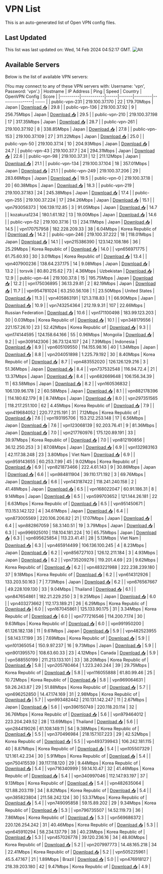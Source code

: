 # VPN List

This is an auto-generated list of Open VPN config files.

## Last Updated

This list was last updated on: Wed, 14 Feb 2024 04:52:17 GMT.
![Alt](https://repobeats.axiom.co/api/embed/186b98318ef1479477931607c1ad7d823f12451f.svg "Repobeats analytics image")

## Available Servers

Below is the list of available VPN servers:

(You may connect to any of these VPN servers with: Username: 'vpn', Password: 'vpn'.)
| Hostname | IP Address | Ping | Speed | Country | OpenVPN Config | Score |
|----------|------------|------|-------|---------|----------------| ----- |
| public-vpn-231 | 219.100.37.170 | 22 | 179.70Mbps | Japan | [Download 📥](./configs/server_0_JP.ovpn) | 29.8 |
| public-vpn-136 | 219.100.37.92 | 9 | 256.75Mbps | Japan | [Download 📥](./configs/server_1_JP.ovpn) | 29.5 |
| public-vpn-210 | 219.100.37.198 | 17 | 317.35Mbps | Japan | [Download 📥](./configs/server_2_JP.ovpn) | 28.7 |
| public-vpn-261 | 219.100.37.192 | 8 | 338.85Mbps | Japan | [Download 📥](./configs/server_3_JP.ovpn) | 27.8 |
| public-vpn-153 | 219.100.37.109 | 27 | 311.22Mbps | Japan | [Download 📥](./configs/server_4_JP.ovpn) | 25.0 |
| public-vpn-50 | 219.100.37.14 | 10 | 204.93Mbps | Japan | [Download 📥](./configs/server_5_JP.ovpn) | 24.7 |
| public-vpn-43 | 219.100.37.7 | 24 | 294.31Mbps | Japan | [Download 📥](./configs/server_6_JP.ovpn) | 22.6 |
| public-vpn-98 | 219.100.37.31 | 12 | 211.12Mbps | Japan | [Download 📥](./configs/server_7_JP.ovpn) | 21.1 |
| public-vpn-134 | 219.100.37.104 | 18 | 357.01Mbps | Japan | [Download 📥](./configs/server_8_JP.ovpn) | 21.1 |
| public-vpn-249 | 219.100.37.206 | 29 | 283.66Mbps | Japan | [Download 📥](./configs/server_9_JP.ovpn) | 19.5 |
| public-vpn-0 | 219.100.37.18 | 20 | 60.38Mbps | Japan | [Download 📥](./configs/server_10_JP.ovpn) | 18.3 |
| public-vpn-219 | 219.100.37.183 | 24 | 245.38Mbps | Japan | [Download 📥](./configs/server_11_JP.ovpn) | 17.4 |
| public-vpn-255 | 219.100.37.224 | 17 | 294.26Mbps | Japan | [Download 📥](./configs/server_12_JP.ovpn) | 15.1 |
| vpn793056373 | 106.139.112.85 | 3 | 91.05Mbps | Japan | [Download 📥](./configs/server_13_JP.ovpn) | 14.7 |
| kozakura1234 | 180.1.61.182 | 13 | 19.00Mbps | Japan | [Download 📥](./configs/server_14_JP.ovpn) | 14.6 |
| public-vpn-52 | 219.100.37.16 | 13 | 234.11Mbps | Japan | [Download 📥](./configs/server_15_JP.ovpn) | 14.5 |
| vpn170757958 | 182.228.209.33 | 38 | 6.04Mbps | Korea Republic of | [Download 📥](./configs/server_16_KR.ovpn) | 14.2 |
| public-vpn-246 | 219.100.37.222 | 18 | 118.01Mbps | Japan | [Download 📥](./configs/server_17_JP.ovpn) | 14.1 |
| vpn215386390 | 123.142.108.186 | 36 | 25.29Mbps | Korea Republic of | [Download 📥](./configs/server_18_KR.ovpn) | 14.0 |
| vpn656971775 | 61.75.60.93 | 30 | 3.01Mbps | Korea Republic of | [Download 📥](./configs/server_19_KR.ovpn) | 13.4 |
| vpn407900236 | 138.64.237.175 | 14 | 9.08Mbps | Japan | [Download 📥](./configs/server_20_JP.ovpn) | 13.2 |
| torsvik | 80.80.215.62 | 73 | 4.36Mbps | Uzbekistan | [Download 📥](./configs/server_21_UZ.ovpn) | 12.9 |
| public-vpn-44 | 219.100.37.8 | 15 | 195.75Mbps | Japan | [Download 📥](./configs/server_22_JP.ovpn) | 12.2 |
| vpn175036895 | 36.13.29.81 | 2 | 82.19Mbps | Japan | [Download 📥](./configs/server_23_JP.ovpn) | 11.7 |
| vpn954781024 | 63.250.56.108 | 1 | 23.50Mbps | United States | [Download 📥](./configs/server_24_US.ovpn) | 11.3 |
| vpn405863191 | 121.3.118.83 | 1 | 66.90Mbps | Japan | [Download 📥](./configs/server_25_JP.ovpn) | 10.9 |
| vpn743254364 | 212.19.9.31 | 107 | 22.66Mbps | Russian Federation | [Download 📥](./configs/server_26_RU.ovpn) | 10.6 |
| vpn171100498 | 183.99.123.203 | 30 | 0.03Mbps | Korea Republic of | [Download 📥](./configs/server_27_KR.ovpn) | 10.1 |
| vpn348179556 | 221.157.26.10 | 23 | 52.42Mbps | Korea Republic of | [Download 📥](./configs/server_28_KR.ovpn) | 9.3 |
| vpn174144595 | 124.158.64.166 | 55 | 0.96Mbps | Mongolia | [Download 📥](./configs/server_29_MN.ovpn) | 9.2 |
| vpn309142306 | 36.73.124.107 | 24 | 7.39Mbps | Indonesia | [Download 📥](./configs/server_30_ID.ovpn) | 8.9 |
| vpn605109550 | 114.155.98.16 | 40 | 1.34Mbps | Japan | [Download 📥](./configs/server_31_JP.ovpn) | 8.8 |
| vpn204051898 | 1.225.79.192 | 30 | 8.40Mbps | Korea Republic of | [Download 📥](./configs/server_32_KR.ovpn) | 8.7 |
| vpn483552020 | 126.126.129.216 | 3 | 51.36Mbps | Japan | [Download 📥](./configs/server_33_JP.ovpn) | 8.4 |
| vpn737532548 | 116.94.72.4 | 21 | 13.37Mbps | Japan | [Download 📥](./configs/server_34_JP.ovpn) | 8.4 |
| vpn682669648 | 106.156.34.39 | 11 | 63.58Mbps | Japan | [Download 📥](./configs/server_35_JP.ovpn) | 8.2 |
| vpn160536832 | 106.139.96.178 | 2 | 60.58Mbps | Japan | [Download 📥](./configs/server_36_JP.ovpn) | 8.1 |
| vpn882178396 | 114.180.62.179 | 8 | 8.74Mbps | Japan | [Download 📥](./configs/server_37_JP.ovpn) | 8.0 |
| vpn297351565 | 118.217.251.100 | 62 | 4.45Mbps | Korea Republic of | [Download 📥](./configs/server_38_KR.ovpn) | 7.9 |
| vpn419684052 | 220.77.215.191 | 31 | 7.12Mbps | Korea Republic of | [Download 📥](./configs/server_39_KR.ovpn) | 7.6 |
| vpn193195706 | 153.212.253.148 | 17 | 6.56Mbps | Japan | [Download 📥](./configs/server_40_JP.ovpn) | 7.6 |
| vpn123068139 | 92.203.76.41 | 9 | 81.36Mbps | Japan | [Download 📥](./configs/server_41_JP.ovpn) | 7.0 |
| vpn217760976 | 175.120.89.191 | 33 | 39.97Mbps | Korea Republic of | [Download 📥](./configs/server_42_KR.ovpn) | 7.0 |
| vpn812190856 | 36.12.250.253 | 3 | 87.08Mbps | Japan | [Download 📥](./configs/server_43_JP.ovpn) | 6.9 |
| vpn132983163 | 42.117.38.248 | 23 | 3.80Mbps | Viet Nam | [Download 📥](./configs/server_44_VN.ovpn) | 6.9 |
| vpn959143655 | 60.253.7.99 | 45 | 9.02Mbps | Korea Republic of | [Download 📥](./configs/server_45_KR.ovpn) | 6.9 |
| vpn821873466 | 222.4.61.143 | 9 | 30.86Mbps | Japan | [Download 📥](./configs/server_46_JP.ovpn) | 6.6 |
| vpn984811904 | 39.110.171.192 | 3 | 69.76Mbps | Japan | [Download 📥](./configs/server_47_JP.ovpn) | 6.6 |
| vpn143187422 | 118.241.240.158 | 2 | 41.48Mbps | Japan | [Download 📥](./configs/server_48_JP.ovpn) | 6.5 |
| vpn168022047 | 60.91.186.31 | 8 | 9.14Mbps | Japan | [Download 📥](./configs/server_49_JP.ovpn) | 6.5 |
| vpn599703652 | 121.144.26.181 | 22 | 6.63Mbps | Korea Republic of | [Download 📥](./configs/server_50_KR.ovpn) | 6.5 |
| vpn951450671 | 113.153.142.122 | 4 | 34.61Mbps | Japan | [Download 📥](./configs/server_51_JP.ovpn) | 6.4 |
| vpn873005569 | 220.106.206.82 | 21 | 17.07Mbps | Japan | [Download 📥](./configs/server_52_JP.ovpn) | 6.4 |
| vpn882867059 | 58.3.140.51 | 19 | 3.79Mbps | Japan | [Download 📥](./configs/server_53_JP.ovpn) | 6.3 |
| vpn996925010 | 118.104.181.224 | 10 | 65.75Mbps | Japan | [Download 📥](./configs/server_54_JP.ovpn) | 6.3 |
| vpn695625854 | 113.23.41.41 | 28 | 5.13Mbps | Viet Nam | [Download 📥](./configs/server_55_VN.ovpn) | 6.3 |
| vpn465914499 | 106.136.100.245 | 4 | 8.23Mbps | Japan | [Download 📥](./configs/server_56_JP.ovpn) | 6.2 |
| vpn856727103 | 126.12.211.184 | 3 | 4.93Mbps | Japan | [Download 📥](./configs/server_57_JP.ovpn) | 6.2 |
| vpn735209276 | 119.201.4.69 | 23 | 9.62Mbps | Korea Republic of | [Download 📥](./configs/server_58_KR.ovpn) | 6.2 |
| vpn483221988 | 222.238.239.180 | 37 | 9.18Mbps | Korea Republic of | [Download 📥](./configs/server_59_KR.ovpn) | 6.2 |
| vpn614312926 | 133.203.50.163 | 7 | 7.73Mbps | Japan | [Download 📥](./configs/server_60_JP.ovpn) | 6.2 |
| vpn676567667 | 49.228.109.130 | 33 | 9.04Mbps | Thailand | [Download 📥](./configs/server_61_TH.ovpn) | 6.1 |
| vpn847654861 | 182.21.229.250 | 3 | 9.25Mbps | Japan | [Download 📥](./configs/server_62_JP.ovpn) | 6.0 |
| vpn403273662 | 112.173.189.21 | 26 | 6.29Mbps | Korea Republic of | [Download 📥](./configs/server_63_KR.ovpn) | 6.0 |
| vpn167045861 | 125.133.90.175 | 31 | 3.34Mbps | Korea Republic of | [Download 📥](./configs/server_64_KR.ovpn) | 6.0 |
| vpn777216546 | 114.200.7.174 | 30 | 9.63Mbps | Korea Republic of | [Download 📥](./configs/server_65_KR.ovpn) | 6.0 |
| vpn991950200 | 61.126.182.138 | 11 | 9.61Mbps | Japan | [Download 📥](./configs/server_66_JP.ovpn) | 5.9 |
| vpn482523955 | 58.143.17.199 | 35 | 7.69Mbps | Korea Republic of | [Download 📥](./configs/server_67_KR.ovpn) | 5.9 |
| vpn101365054 | 150.9.97.237 | 16 | 9.73Mbps | Japan | [Download 📥](./configs/server_68_JP.ovpn) | 5.9 |
| vpn901395570 | 108.63.60.33 | 23 | 4.12Mbps | Canada | [Download 📥](./configs/server_69_CA.ovpn) | 5.9 |
| vpn588550199 | 211.213.133.101 | 33 | 38.20Mbps | Korea Republic of | [Download 📥](./configs/server_70_KR.ovpn) | 5.8 |
| vpn205780464 | 1.223.240.244 | 39 | 29.75Mbps | Korea Republic of | [Download 📥](./configs/server_71_KR.ovpn) | 5.8 |
| vpn116055888 | 61.80.99.46 | 25 | 10.72Mbps | Korea Republic of | [Download 📥](./configs/server_72_KR.ovpn) | 5.8 |
| vpn969064631 | 59.26.243.87 | 29 | 51.88Mbps | Korea Republic of | [Download 📥](./configs/server_73_KR.ovpn) | 5.7 |
| vpn696252850 | 14.47.174.169 | 31 | 2.98Mbps | Korea Republic of | [Download 📥](./configs/server_74_KR.ovpn) | 5.7 |
| vpn993482442 | 210.131.142.247 | 11 | 2.67Mbps | Japan | [Download 📥](./configs/server_75_JP.ovpn) | 5.6 |
| vpn396150749 | 220.118.20.114 | 32 | 36.76Mbps | Korea Republic of | [Download 📥](./configs/server_76_KR.ovpn) | 5.6 |
| vpn979464012 | 223.204.249.52 | 28 | 13.69Mbps | Thailand | [Download 📥](./configs/server_77_TH.ovpn) | 5.6 |
| vpn284419026 | 61.108.149.11 | 54 | 9.38Mbps | Korea Republic of | [Download 📥](./configs/server_78_KR.ovpn) | 5.5 |
| vpn370496984 | 218.157.107.223 | 29 | 42.52Mbps | Korea Republic of | [Download 📥](./configs/server_79_KR.ovpn) | 5.5 |
| vpn493739943 | 106.242.181.115 | 40 | 8.87Mbps | Korea Republic of | [Download 📥](./configs/server_80_KR.ovpn) | 5.4 |
| vpn105507329 | 121.161.42.234 | 30 | 5.91Mbps | Korea Republic of | [Download 📥](./configs/server_81_KR.ovpn) | 5.4 |
| vpn750415539 | 39.117.118.120 | 29 | 9.44Mbps | Korea Republic of | [Download 📥](./configs/server_82_KR.ovpn) | 5.4 |
| vpn716340999 | 59.14.10.47 | 32 | 41.46Mbps | Korea Republic of | [Download 📥](./configs/server_83_KR.ovpn) | 5.4 |
| vpn340997046 | 112.147.93.197 | 37 | 9.13Mbps | Korea Republic of | [Download 📥](./configs/server_84_KR.ovpn) | 5.4 |
| vpn482635064 | 121.88.203.119 | 34 | 8.82Mbps | Korea Republic of | [Download 📥](./configs/server_85_KR.ovpn) | 5.4 |
| vpn385823804 | 211.58.242.124 | 30 | 53.37Mbps | Korea Republic of | [Download 📥](./configs/server_86_KR.ovpn) | 5.4 |
| vpn749095858 | 59.15.89.202 | 29 | 9.34Mbps | Korea Republic of | [Download 📥](./configs/server_87_KR.ovpn) | 5.3 |
| vpn796735507 | 14.52.119.73 | 36 | 7.86Mbps | Korea Republic of | [Download 📥](./configs/server_88_KR.ovpn) | 5.3 |
| vpn569686372 | 220.126.254.242 | 31 | 40.46Mbps | Korea Republic of | [Download 📥](./configs/server_89_KR.ovpn) | 5.3 |
| vpn645910294 | 58.234.137.79 | 38 | 40.23Mbps | Korea Republic of | [Download 📥](./configs/server_90_KR.ovpn) | 5.3 |
| vpn457026778 | 39.120.236.16 | 34 | 48.80Mbps | Korea Republic of | [Download 📥](./configs/server_91_KR.ovpn) | 5.2 |
| vpn207997773 | 14.48.165.218 | 34 | 22.41Mbps | Korea Republic of | [Download 📥](./configs/server_92_KR.ovpn) | 5.2 |
| vpn505225961 | 45.5.47.167 | 21 | 1.89Mbps | Brazil | [Download 📥](./configs/server_93_BR.ovpn) | 5.0 |
| vpn476918127 | 218.39.203.180 | 42 | 9.47Mbps | Korea Republic of | [Download 📥](./configs/server_94_KR.ovpn) | 4.9 |

